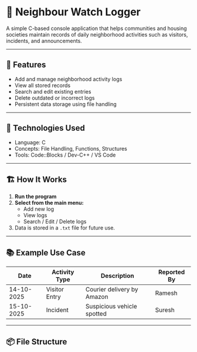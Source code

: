 # 🧠 Neighbour Watch Logger

A simple C-based console application that helps communities and housing societies maintain records of daily neighborhood activities such as visitors, incidents, and announcements.

---

## 🚀 Features

- Add and manage neighborhood activity logs  
- View all stored records  
- Search and edit existing entries  
- Delete outdated or incorrect logs  
- Persistent data storage using file handling  

---

## 🧰 Technologies Used

- Language: C  
- Concepts: File Handling, Functions, Structures  
- Tools: Code::Blocks / Dev-C++ / VS Code  

---

## 🏗️ How It Works

1. **Run the program**
2. **Select from the main menu:**
   - Add new log  
   - View logs  
   - Search / Edit / Delete logs  
3. Data is stored in a `.txt` file for future use.

---

## 📚 Example Use Case

| Date       | Activity Type | Description                 | Reported By |
|-------------|---------------|-----------------------------|--------------|
| 14-10-2025  | Visitor Entry | Courier delivery by Amazon  | Ramesh       |
| 15-10-2025  | Incident      | Suspicious vehicle spotted  | Suresh       |

---

## 📦 File Structure

